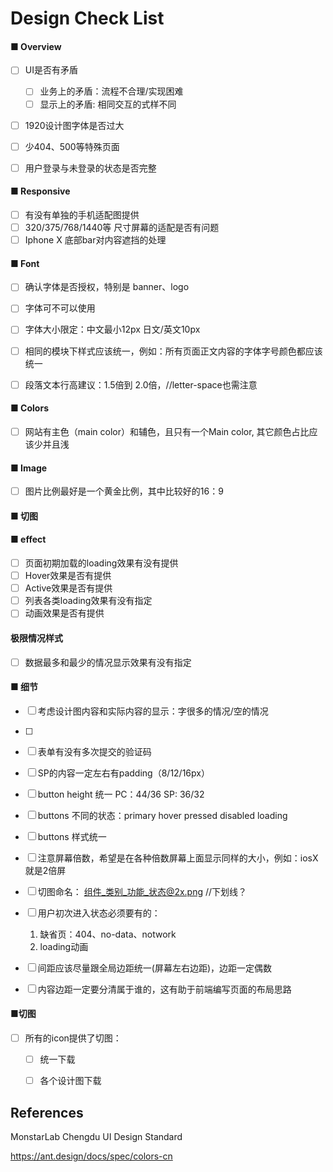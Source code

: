 # Design Check List

#### ■ Overview

- [ ] UI是否有矛盾
  - [ ] 业务上的矛盾：流程不合理/实现困难
  - [ ] 显示上的矛盾: 相同交互的式样不同
- [ ] 1920设计图字体是否过大
- [ ] 少404、500等特殊页面
- [ ] 用户登录与未登录的状态是否完整


#### ■ Responsive 

- [ ] 有没有单独的手机适配图提供
- [ ] 320/375/768/1440等 尺寸屏幕的适配是否有问题
- [ ] Iphone X 底部bar对内容遮挡的处理

#### ■ Font
- [ ] 确认字体是否授权，特别是 banner、logo
- [ ] 字体可不可以使用
- [ ] 字体大小限定：中文最小12px 日文/英文10px
- [ ] 相同的模块下样式应该统一，例如：所有页面正文内容的字体字号颜色都应该统一
- [ ] 段落文本行高建议：1.5倍到 2.0倍，//letter-space也需注意


#### ■ Colors
- [ ] 网站有主色（main color）和辅色，且只有一个Main color, 其它颜色占比应该少并且浅


#### ■ Image
- [ ] 图片比例最好是一个黄金比例，其中比较好的16：9



#### ■ 切图



#### ■ effect
- [ ] 页面初期加载的loading效果有没有提供
- [ ] Hover效果是否有提供
- [ ] Active效果是否有提供
- [ ] 列表各类loading效果有没有指定
- [ ] 动画效果是否有提供

#### 极限情况样式

- [ ] 数据最多和最少的情况显示效果有没有指定

#### ■ 细节
- [ ] 考虑设计图内容和实际内容的显示：字很多的情况/空的情况



- [ ] 



- [ ] 表单有没有多次提交的验证码





- [ ] SP的内容一定左右有padding（8/12/16px）
- [ ] button height 统一 PC：44/36 SP: 36/32





- [ ] buttons 不同的状态：primary hover pressed disabled loading
- [ ] buttons 样式统一
- [ ] 注意屏幕倍数，希望是在各种倍数屏幕上面显示同样的大小，例如：iosX就是2倍屏

- [ ] 切图命名： 组件_类别_功能_状态@2x.png  //下划线？
- [ ] 用户初次进入状态必须要有的： 
    1) 缺省页：404、no-data、notwork
    2) loading动画
- [ ] 间距应该尽量跟全局边距统一(屏幕左右边距)，边距一定偶数
- [ ] 内容边距一定要分清属于谁的，这有助于前端编写页面的布局思路

#### ■切图

- [ ] 所有的icon提供了切图：
  - [ ] 统一下载
  - [ ] 各个设计图下载


## References

MonstarLab Chengdu UI Design Standard

https://ant.design/docs/spec/colors-cn
